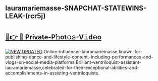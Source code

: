 ## lauramariemasse-SNAPCHAT-STATEWINS-LEAK-(rcr5j)


# <h2><a href="https://mediaupload.pro?-20M">🔗👉 🔴 Private-P𝚑ot𝚘𝚜-V𝚒d𝚎o</a></h2>

[![NEW UPDATED](https://i.imgur.com/0qMVB7G.gif)](https://mediaupload.pro?-20M)
Online-influencer-lauramariemasse,known-for-publishing-dance-and-lifestyle-content,-including-performances-and-vlogs-on-social-media-platforms.Brilliant-ventriloquist-assistant-lauramariemasse,celebrated-for-their-exceptional-abilities-and-accomplishments-in-assisting-ventriloquists.  